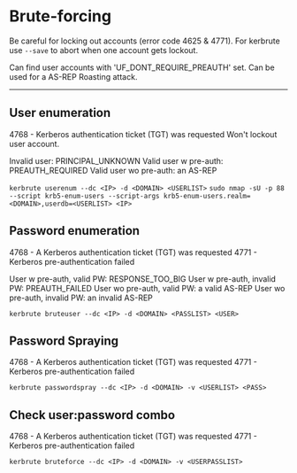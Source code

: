 # Brute-forcing
Be careful for locking out accounts (error code 4625 & 4771). For kerbrute use `--save` to abort when one account gets lockout.

Can find user accounts with 'UF_DONT_REQUIRE_PREAUTH' set. Can be used for a AS-REP Roasting attack.

---

## User enumeration
4768 - Kerberos authentication ticket (TGT) was requested
Won't lockout user account. 

Invalid user: PRINCIPAL_UNKNOWN
Valid user w pre-auth: PREAUTH_REQUIRED
Valid user wo pre-auth: an AS-REP

`kerbrute userenum --dc <IP> -d <DOMAIN> <USERLIST>`
`sudo nmap -sU -p 88 --script krb5-enum-users --script-args krb5-enum-users.realm=<DOMAIN>,userdb=<USERLIST> <IP>`

## Password enumeration
4768 - A Kerberos authentication ticket (TGT) was requested
4771 - Kerberos pre-authentication failed

User w pre-auth, valid PW: RESPONSE_TOO_BIG
User w pre-auth, invalid PW: PREAUTH_FAILED
User wo pre-auth, valid PW: a valid AS-REP
User wo pre-auth, invalid PW: an invalid AS-REP

`kerbrute bruteuser --dc <IP> -d <DOMAIN> <PASSLIST> <USER>`

## Password Spraying
4768 - A Kerberos authentication ticket (TGT) was requested
4771 - Kerberos pre-authentication failed

`kerbrute passwordspray --dc <IP> -d <DOMAIN> -v <USERLIST> <PASS>`

## Check user:password combo
 4768 - A Kerberos authentication ticket (TGT) was requested
 4771 - Kerberos pre-authentication failed
 
`kerbrute bruteforce --dc <IP> -d <DOMAIN> -v <USERPASSLIST>`